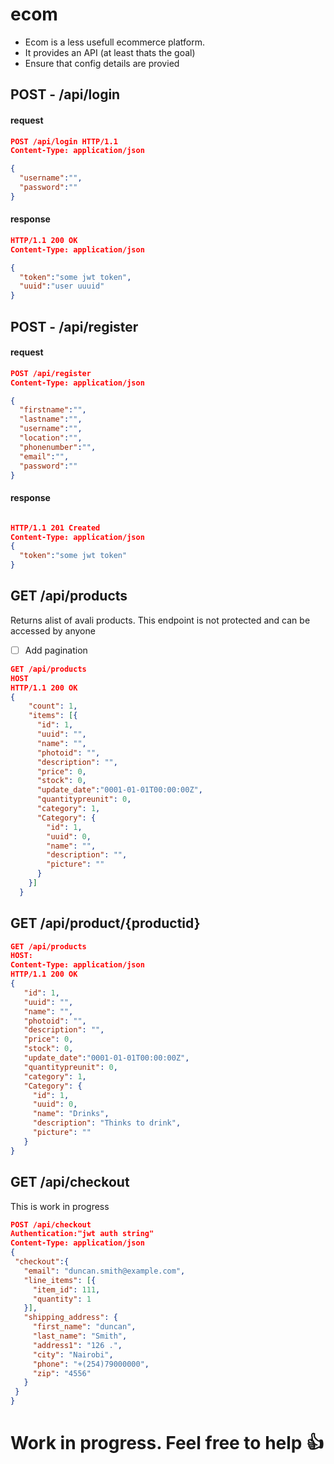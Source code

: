 # ecom

* <bold>Ecom</bold> is a less usefull ecommerce platform.
* It provides an API (at least thats the  goal)
* Ensure that config details are provied
## POST - /api/login
#### request  
```json
POST /api/login HTTP/1.1
Content-Type: application/json

{
  "username":"",
  "password":""
}
 ```
 #### response
 ```json
 HTTP/1.1 200 OK
 Content-Type: application/json

 {
   "token":"some jwt token",
   "uuid":"user uuuid"
 }
 ```  

 ## POST - /api/register
#### request
```json
POST /api/register
Content-Type: application/json

{
  "firstname":"",
  "lastname":"",
  "username":"",
  "location":"",
  "phonenumber":"",
  "email":"",
  "password":""
}

```
 #### response
 ```json

 HTTP/1.1 201 Created
 Content-Type: application/json
 {
   "token":"some jwt token"
 }
 ```

 ## GET /api/products
 Returns alist of avali products.
 This endpoint is not protected and can be accessed by anyone
 - [ ] Add pagination

 ```json
GET /api/products
HOST
HTTP/1.1 200 OK
{
     "count": 1,  
     "items": [{
       "id": 1,
       "uuid": "",
       "name": "",
       "photoid": "",
       "description": "",
       "price": 0,
       "stock": 0,
       "update_date":"0001-01-01T00:00:00Z",
       "quantitypreunit": 0,
       "category": 1,
       "Category": {
         "id": 1,
         "uuid": 0,
         "name": "",
         "description": "",
         "picture": ""
       }
     }]
   }
 ```

 ## GET /api/product/{productid}

 ```json
 GET /api/products
 HOST:
 Content-Type: application/json
 HTTP/1.1 200 OK
 {
    "id": 1,
    "uuid": "",
    "name": "",
    "photoid": "",
    "description": "",
    "price": 0,
    "stock": 0,
    "update_date":"0001-01-01T00:00:00Z",
    "quantitypreunit": 0,
    "category": 1,
    "Category": {
      "id": 1,
      "uuid": 0,
      "name": "Drinks",
      "description": "Thinks to drink",
      "picture": ""
    }
 }

 ```

 ## GET /api/checkout
 This is work in progress
 ```json
 POST /api/checkout
 Authentication:"jwt auth string"
 Content-Type: application/json
 {
  "checkout":{
    "email": "duncan.smith@example.com",
    "line_items": [{
      "item_id": 111,
      "quantity": 1
    }],
    "shipping_address": {
      "first_name": "duncan",
      "last_name": "Smith",
      "address1": "126 .",
      "city": "Nairobi",
      "phone": "+(254)79000000",
      "zip": "4556"
    }
  }
}
 ```

# Work in progress. Feel free to help :+1:
